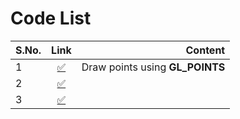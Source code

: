 # Code List

| S.No. | Link                           | Content                     |
| ----- |:------------------------------:| ---------------------------:|
| 1     | [:white_check_mark:](point.py) | Draw points using **GL_POINTS** |
| 2     | [:white_check_mark:](point.py) |  |
| 3     | [:white_check_mark:](point.py) |  |